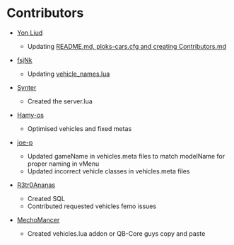 # Contributors

- [Yon Liud](https://github.com/YonLiud)
  - Updating [README.md, ploks-cars.cfg and creating Contributors.md](https://github.com/PLOKMJNB/FiveM-Civ-Car-Pack/pull/10)

- [fsjNk](https://github.com/fsjNk)
  - Updating [vehicle_names.lua](https://github.com/PLOKMJNB/FiveM-Civ-Car-Pack/issues/11#issuecomment-744705879)

- [Synter](https://github.com/synterrr)
  - Created the server.lua

- [Hamy-os](https://github.com/hamy-os)
  - Optimised vehicles and fixed metas

- [joe-p](https://github.com/joe-p)
  - Updated gameName in vehicles.meta files to match modelName for proper naming in vMenu
  - Updated incorrect vehicle classes in vehicles.meta files 

- [R3tr0Ananas](https://github.com/R3tr0Ananas)
  - Created SQL
  - Contributed requested vehicles femo issues

- [MechoMancer](https://github.com/Mechomancer)
  - Created vehicles.lua addon or QB-Core guys copy and paste 

